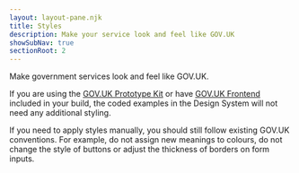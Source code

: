 ```yaml
---
layout: layout-pane.njk
title: Styles
description: Make your service look and feel like GOV.UK
showSubNav: true
sectionRoot: 2
---
```


Make government services look and feel like GOV.UK.

If you are using the [GOV.UK Prototype Kit](https://prototype-kit.service.gov.uk) or have [GOV.UK Frontend](https://frontend.design-system.service.gov.uk/) included in your build, the coded examples in the Design System will not need any additional styling.

If you need to apply styles manually, you should still follow existing GOV.UK conventions. For example, do not assign new meanings to colours, do not change the style of buttons or adjust the thickness of borders on form inputs.
